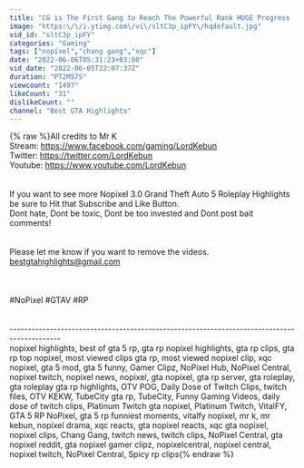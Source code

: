 ```yaml
---
title: "CG is The First Gang to Reach The Powerful Rank HUGE Progress | Nopixel GTA RP"
image: "https:\/\/i.ytimg.com\/vi\/sltC3p_ipFY\/hqdefault.jpg"
vid_id: "sltC3p_ipFY"
categories: "Gaming"
tags: ["nopixel","chang gang","xqc"]
date: "2022-06-06T05:31:23+03:00"
vid_date: "2022-06-05T22:07:37Z"
duration: "PT2M57S"
viewcount: "1497"
likeCount: "31"
dislikeCount: ""
channel: "Best GTA Highlights"
---
```

{% raw %}All credits to Mr K<br />Stream: <a rel="nofollow" target="blank" href="https://www.facebook.com/gaming/LordKebun">https://www.facebook.com/gaming/LordKebun</a><br />Twitter: <a rel="nofollow" target="blank" href="https://twitter.com/LordKebun">https://twitter.com/LordKebun</a><br />Youtube: <a rel="nofollow" target="blank" href="https://www.youtube.com/LordKebun">https://www.youtube.com/LordKebun</a><br /><br /><br />If you want to see more Nopixel 3.0 Grand Theft Auto 5 Roleplay Highlights be sure to Hit that Subscribe and Like Button.<br />Dont hate, Dont be toxic, Dont be too invested and Dont post bait comments!<br /><br /><br />Please let me know if you want to remove the videos.<br />bestgtahighlights@gmail.com<br /><br /><br /><br />#NoPixel #​GTAV #RP <br /><br /><br />--------------------------------------------------------------------------------------------<br />nopixel highlights, best of gta 5 rp, gta rp nopixel highlights, gta rp clips,  gta rp top nopixel, most viewed clips gta rp, most viewed nopixel clip, xqc nopixel, gta 5 mod, gta 5 funny, Gamer Clipz, NoPixel Hub, NoPixel Central, nopixel twitch, nopixel news, nopixel, gta nopixel, gta rp server, gta roleplay, gta roleplay gta rp highlights, OTV POG, Daily Dose of Twitch Clips, twitch files, OTV KEKW, TubeCity gta rp, TubeCity, Funny Gaming Videos, daily dose of twitch clips, Platinum Twitch gta nopixel, Platinum Twitch, VitalFY, GTA 5 RP NoPixel, gta 5 rp funniest moments, vitalfy nopixel, mr k, mr kebun, nopixel drama, xqc reacts, gta nopixel reacts, xqc gta nopixel, nopixel clips, Chang Gang, twitch news, twitch clips, NoPixel Central, gta nopixel reddit, gta nopixel gamer clipz, nopixelcentral, nopixel central, nopixel twitch, NoPixel Central, Spicy rp clips{% endraw %}
